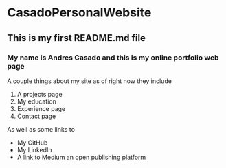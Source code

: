 # CasadoPersonalWebsite
## This is my first **README.md** file

### My name is Andres Casado and this is my online portfolio web page

A couple things about my site as of right now they include
1. A projects page
2. My education
3. Experience page
4. Contact page



As well as some links to
* My GitHub
* My LinkedIn
* A link to Medium an open publishing platform
